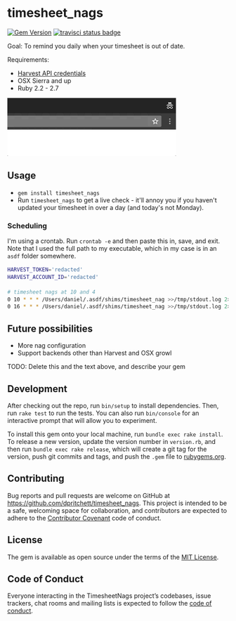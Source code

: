 # timesheet_nags
[![Gem Version](https://badge.fury.io/rb/timesheet_nags.svg)](https://badge.fury.io/rb/timesheet_nags)
[![travisci status badge](https://travis-ci.org/dpritchett/timesheet_nags.svg?branch=master)](https://travis-ci.org/github/dpritchett/timesheet_nags)

Goal: To remind you daily when your timesheet is out of date.

Requirements: 

- [Harvest API credentials](https://id.getharvest.com/developers)
- OSX Sierra and up
- Ruby 2.2 - 2.7

![image of a popup that says 'your timesheet is out of date - age: 1 days](img/timesheet_nag_cast.gif)


## Usage

* `gem install timesheet_nags`
* Run `timesheet_nags` to get a live check - it'll annoy you if you haven't updated your timesheet in over a day (and today's not Monday).


### Scheduling

I'm using a crontab.  Run `crontab -e` and then paste this in, save, and exit. Note that I used the full path to my executable, which in my case is in an `asdf` folder somewhere.

```sh
HARVEST_TOKEN='redacted'
HARVEST_ACCOUNT_ID='redacted'

# timesheet nags at 10 and 4
0 10 * * * /Users/daniel/.asdf/shims/timesheet_nag >>/tmp/stdout.log 2>>/tmp/stderr.log
0 16 * * * /Users/daniel/.asdf/shims/timesheet_nag >>/tmp/stdout.log 2>>/tmp/stderr.log
```


## Future possibilities

- More nag configuration
- Support backends other than Harvest and OSX growl


TODO: Delete this and the text above, and describe your gem

## Development

After checking out the repo, run `bin/setup` to install dependencies. Then, run `rake test` to run the tests. You can also run `bin/console` for an interactive prompt that will allow you to experiment.

To install this gem onto your local machine, run `bundle exec rake install`. To release a new version, update the version number in `version.rb`, and then run `bundle exec rake release`, which will create a git tag for the version, push git commits and tags, and push the `.gem` file to [rubygems.org](https://rubygems.org).

## Contributing

Bug reports and pull requests are welcome on GitHub at https://github.com/dpritchett/timesheet_nags. This project is intended to be a safe, welcoming space for collaboration, and contributors are expected to adhere to the [Contributor Covenant](http://contributor-covenant.org) code of conduct.

## License

The gem is available as open source under the terms of the [MIT License](http://opensource.org/licenses/MIT).

## Code of Conduct

Everyone interacting in the TimesheetNags project’s codebases, issue trackers, chat rooms and mailing lists is expected to follow the [code of conduct](https://github.com/dpritchett/timesheet_nags/blob/master/CODE_OF_CONDUCT.md).
